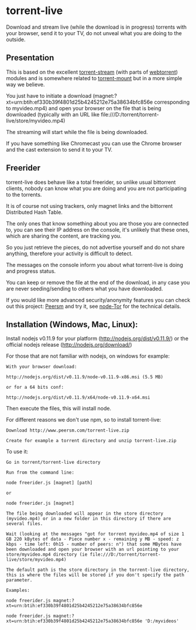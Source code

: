 torrent-live
===

Download and stream live (while the download is in progress) torrents with your browser, send it to your TV, do not unveal what you are doing to the outside.

## Presentation

This is based on the excellent [torrent-stream](https://github.com/mafintosh/torrent-stream) (with parts of [webtorrent](https://github.com/feross/webtorrent)) modules and is somewhere related to [torrent-mount](https://github.com/mafintosh/torrent-mount) but in a more simple way we believe.

You just have to initiate a download (magnet:?xt=urn:btih:ef330b39f4801d25b4245212e75a38634bfc856e corresponding to myvideo.mp4) and open your browser on the file that is being downloaded (typically with an URL like file:///D:/torrent/torrent-live/store/myvideo.mp4)

The streaming will start while the file is being downloaded.

If you have something like Chromecast you can use the Chrome browser and the cast extension to send it to your TV.

## Freerider

torrent-live does behave like a total freerider, so unlike usual bittorrent clients, nobody can know what you are doing and you are not participating to the torrents.

It is of course not using trackers, only magnet links and the bittorrent Distributed Hash Table.

The only ones that know something about you are those you are connected to, you can see their IP address on the console, it's unlikely that these ones, which are sharing the content, are tracking you.

So you just retrieve the pieces, do not advertise yourself and do not share anything, therefore your activity is difficult to detect.

The messages on the console inform you about what torrent-live is doing and progress status.

You can keep or remove the file at the end of the download, in any case you are never seeding/sending to others what you have downloaded.

If you would like more advanced security/anonymity features you can check out this project: [Peersm](http://www.peersm.com) and try it, see [node-Tor](https://github.com/Ayms/node-Tor) for the technical details.

## Installation (Windows, Mac, Linux):

Install nodejs v0.11.9 for your platform (http://nodejs.org/dist/v0.11.9/) or the official nodejs release (http://nodejs.org/download/)

For those that are not familiar with nodejs, on windows for example:

	With your browser download:

	http://nodejs.org/dist/v0.11.9/node-v0.11.9-x86.msi (5.5 MB)

	or for a 64 bits conf:

	http://nodejs.org/dist/v0.11.9/x64/node-v0.11.9-x64.msi

Then execute the files, this will install node.

For different reasons we don't use npm, so to install torrent-live:

	Download http://www.peersm.com/torrent-live.zip
	
	Create for example a torrent directory and unzip torrent-live.zip
	
To use it:

	Go in torrent/torrent-live directory
	
	Run from the command line:
	
	node freerider.js [magnet] [path]
	
	or
	
	node freerider.js [magnet]
	
	The file being downloaded will appear in the store directory (myvideo.mp4) or in a new folder in this directory if there are several files.
	
	Wait (looking at the messages "got for torrent myvideo.mp4 of size 1 GB 220 kBytes of data - Piece number x - remaining y MB - speed: z kbps - time left: 0h15 - number of peers: n") that some MBytes have been downloaded and open your browser with an url pointing to your store/myvideo.mp4 directory (ie file:///D:/torrent/torrent-live/store/myvideo.mp4)
	
	The default path is the store directory in the torrent-live directory, this is where the files will be stored if you don't specify the path parameter.
	
	Examples:
	
	node freerider.js magnet:?xt=urn:btih:ef330b39f4801d25b4245212e75a38634bfc856e
	
	node freerider.js magnet:?xt=urn:btih:ef330b39f4801d25b4245212e75a38634bfc856e 'D:/myvideos'

